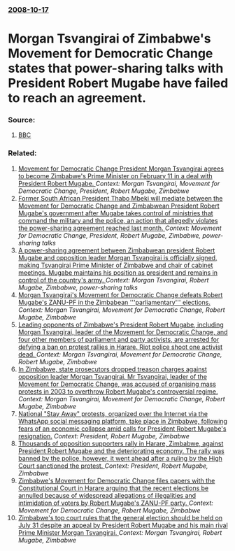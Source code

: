 ### [2008-10-17](/news/2008/10/17/index.md)

#  Morgan Tsvangirai of Zimbabwe's Movement for Democratic Change states that power-sharing talks with President Robert Mugabe have failed to reach an agreement. 




### Source:

1. [BBC](http://news.bbc.co.uk/2/hi/africa/7677379.stm)

### Related:

1. [ Movement for Democratic Change President Morgan Tsvangirai agrees to become Zimbabwe's Prime Minister on February 11 in a deal with President Robert Mugabe. ](/news/2009/01/31/movement-for-democratic-change-president-morgan-tsvangirai-agrees-to-become-zimbabwe-s-prime-minister-on-february-11-in-a-deal-with-preside.md) _Context: Morgan Tsvangirai, Movement for Democratic Change, President, Robert Mugabe, Zimbabwe_
2. [ Former South African President Thabo Mbeki will mediate between the Movement for Democratic Change and Zimbabwean President Robert Mugabe's government after Mugabe takes control of ministries that command the military and the police, an action that allegedly violates the power-sharing agreement reached last month. ](/news/2008/10/11/former-south-african-president-thabo-mbeki-will-mediate-between-the-movement-for-democratic-change-and-zimbabwean-president-robert-mugabe-s.md) _Context: Movement for Democratic Change, President, Robert Mugabe, Zimbabwe, power-sharing talks_
3. [ A power-sharing agreement between Zimbabwean president Robert Mugabe and opposition leader Morgan Tsvangirai is officially signed, making Tsvangirai Prime Minister of Zimbabwe and chair of cabinet meetings. Mugabe maintains his position as president and remains in control of the country's army. ](/news/2008/09/15/a-power-sharing-agreement-between-zimbabwean-president-robert-mugabe-and-opposition-leader-morgan-tsvangirai-is-officially-signed-making-t.md) _Context: Morgan Tsvangirai, Robert Mugabe, Zimbabwe, power-sharing talks_
4. [ Morgan Tsvangirai's Movement for Democratic Change defeats Robert Mugabe's ZANU-PF in the Zimbabean '''parliamentary''' elections. ](/news/2008/04/2/morgan-tsvangirai-s-movement-for-democratic-change-defeats-robert-mugabe-s-zanu-pf-in-the-zimbabean-parliamentary-elections.md) _Context: Morgan Tsvangirai, Movement for Democratic Change, Robert Mugabe, Zimbabwe_
5. [ Leading opponents of Zimbabwe's President Robert Mugabe, including Morgan Tsvangirai, leader of the Movement for Democratic Change, and four other members of parliament and party activists, are arrested for defying a ban on protest rallies in Harare. Riot police shoot one activist dead. ](/news/2007/03/11/leading-opponents-of-zimbabwe-s-president-robert-mugabe-including-morgan-tsvangirai-leader-of-the-movement-for-democratic-change-and-fou.md) _Context: Morgan Tsvangirai, Movement for Democratic Change, Robert Mugabe, Zimbabwe_
6. [ In Zimbabwe, state prosecutors dropped treason charges against opposition leader Morgan Tsvangirai. Mr Tsvangirai, leader of the Movement for Democratic Change, was accused of organising mass protests in 2003 to overthrow Robert Mugabe's controversial regime. ](/news/2005/08/2/in-zimbabwe-state-prosecutors-dropped-treason-charges-against-opposition-leader-morgan-tsvangirai-mr-tsvangirai-leader-of-the-movement-f.md) _Context: Morgan Tsvangirai, Movement for Democratic Change, Robert Mugabe, Zimbabwe_
7. [National "Stay Away" protests, organized over the Internet via the WhatsApp social messaging platform, take place in Zimbabwe, following fears of an economic collapse amid calls for President Robert Mugabe's resignation.](/news/2016/07/6/national-stay-away-protests-organized-over-the-internet-via-the-whatsapp-social-messaging-platform-take-place-in-zimbabwe-following-fea.md) _Context: President, Robert Mugabe, Zimbabwe_
8. [Thousands of opposition supporters rally in Harare, Zimbabwe, against President Robert Mugabe and the deteriorating economy. The rally was banned by the police, however, it went ahead after a ruling by the High Court sanctioned the protest. ](/news/2016/04/14/thousands-of-opposition-supporters-rally-in-harare-zimbabwe-against-president-robert-mugabe-and-the-deteriorating-economy-the-rally-was-b.md) _Context: President, Robert Mugabe, Zimbabwe_
9. [Zimbabwe's Movement for Democratic Change files papers with the Constitutional Court in Harare arguing that the recent elections be annulled because of widespread allegations of illegalities and intimidation of voters by Robert Mugabe's ZANU-PF party. ](/news/2013/08/9/zimbabwe-s-movement-for-democratic-change-files-papers-with-the-constitutional-court-in-harare-arguing-that-the-recent-elections-be-annulled.md) _Context: Movement for Democratic Change, Robert Mugabe, Zimbabwe_
10. [Zimbabwe's top court rules that the general election should be held on July 31 despite an appeal by President Robert Mugabe and his main rival Prime Minister Morgan Tsvangirai. ](/news/2013/07/5/zimbabwe-s-top-court-rules-that-the-general-election-should-be-held-on-july-31-despite-an-appeal-by-president-robert-mugabe-and-his-main-riv.md) _Context: Morgan Tsvangirai, Robert Mugabe, Zimbabwe_
